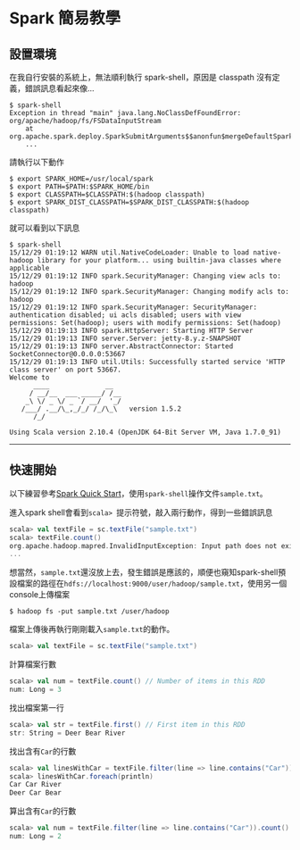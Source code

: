 # Spark 簡易教學 #

## 設置環境 ##

在我自行安裝的系統上，無法順利執行 spark-shell，原因是 classpath 沒有定義，錯誤訊息看起來像...
```shell
$ spark-shell
Exception in thread "main" java.lang.NoClassDefFoundError: org/apache/hadoop/fs/FSDataInputStream
	at org.apache.spark.deploy.SparkSubmitArguments$$anonfun$mergeDefaultSparkProperties$1.apply(SparkSubmitArguments.scala:117)
	...
```

請執行以下動作
```shell
$ export SPARK_HOME=/usr/local/spark
$ export PATH=$PATH:$SPARK_HOME/bin
$ export CLASSPATH=$CLASSPATH:$(hadoop classpath)
$ export SPARK_DIST_CLASSPATH=$SPARK_DIST_CLASSPATH:$(hadoop classpath)
```

就可以看到以下訊息
```shell
$ spark-shell
15/12/29 01:19:12 WARN util.NativeCodeLoader: Unable to load native-hadoop library for your platform... using builtin-java classes where applicable
15/12/29 01:19:12 INFO spark.SecurityManager: Changing view acls to: hadoop
15/12/29 01:19:12 INFO spark.SecurityManager: Changing modify acls to: hadoop
15/12/29 01:19:12 INFO spark.SecurityManager: SecurityManager: authentication disabled; ui acls disabled; users with view permissions: Set(hadoop); users with modify permissions: Set(hadoop)
15/12/29 01:19:13 INFO spark.HttpServer: Starting HTTP Server
15/12/29 01:19:13 INFO server.Server: jetty-8.y.z-SNAPSHOT
15/12/29 01:19:13 INFO server.AbstractConnector: Started SocketConnector@0.0.0.0:53667
15/12/29 01:19:13 INFO util.Utils: Successfully started service 'HTTP class server' on port 53667.
Welcome to
      ____              __
     / __/__  ___ _____/ /__
    _\ \/ _ \/ _ `/ __/  '_/
   /___/ .__/\_,_/_/ /_/\_\   version 1.5.2
      /_/

Using Scala version 2.10.4 (OpenJDK 64-Bit Server VM, Java 1.7.0_91)
```
___
## 快速開始 ##

以下練習參考[Spark Quick Start](https://spark.apache.org/docs/latest/quick-start.html)，使用```spark-shell```操作文件```sample.txt```。

進入spark shell會看到```scala> ```提示符號，敲入兩行動作，得到一些錯誤訊息
```scala
scala> val textFile = sc.textFile("sample.txt")
scala> textFile.count()
org.apache.hadoop.mapred.InvalidInputException: Input path does not exist: hdfs://localhost:9000/user/hadoop/sample.txt
...
```

想當然，```sample.txt```還沒放上去，發生錯誤是應該的，順便也窺知spark-shell預設檔案的路徑在```hdfs://localhost:9000/user/hadoop/sample.txt```，使用另一個console上傳檔案
```shell
$ hadoop fs -put sample.txt /user/hadoop
```

檔案上傳後再執行剛剛載入```sample.txt```的動作。
```scala
scala> val textFile = sc.textFile("sample.txt")
```

計算檔案行數
```scala
scala> val num = textFile.count() // Number of items in this RDD
num: Long = 3
```

找出檔案第一行
```scala
scala> val str = textFile.first() // First item in this RDD
str: String = Deer Bear River
```

找出含有```Car```的行數
```scala
scala> val linesWithCar = textFile.filter(line => line.contains("Car"))
scala> linesWithCar.foreach(println)
Car Car River
Deer Car Bear
```

算出含有```Car```的行數
```scala
scala> val num = textFile.filter(line => line.contains("Car")).count()
num: Long = 2
```
